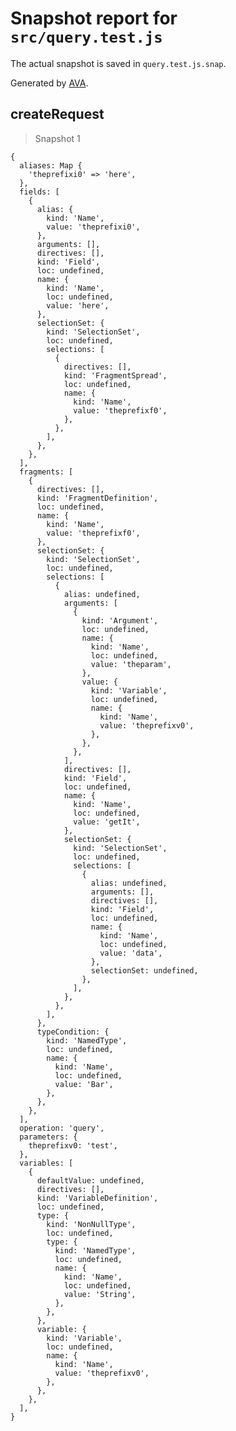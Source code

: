 # Snapshot report for `src/query.test.js`

The actual snapshot is saved in `query.test.js.snap`.

Generated by [AVA](https://avajs.dev).

## createRequest

> Snapshot 1

    {
      aliases: Map {
        'theprefixi0' => 'here',
      },
      fields: [
        {
          alias: {
            kind: 'Name',
            value: 'theprefixi0',
          },
          arguments: [],
          directives: [],
          kind: 'Field',
          loc: undefined,
          name: {
            kind: 'Name',
            loc: undefined,
            value: 'here',
          },
          selectionSet: {
            kind: 'SelectionSet',
            loc: undefined,
            selections: [
              {
                directives: [],
                kind: 'FragmentSpread',
                loc: undefined,
                name: {
                  kind: 'Name',
                  value: 'theprefixf0',
                },
              },
            ],
          },
        },
      ],
      fragments: [
        {
          directives: [],
          kind: 'FragmentDefinition',
          loc: undefined,
          name: {
            kind: 'Name',
            value: 'theprefixf0',
          },
          selectionSet: {
            kind: 'SelectionSet',
            loc: undefined,
            selections: [
              {
                alias: undefined,
                arguments: [
                  {
                    kind: 'Argument',
                    loc: undefined,
                    name: {
                      kind: 'Name',
                      loc: undefined,
                      value: 'theparam',
                    },
                    value: {
                      kind: 'Variable',
                      loc: undefined,
                      name: {
                        kind: 'Name',
                        value: 'theprefixv0',
                      },
                    },
                  },
                ],
                directives: [],
                kind: 'Field',
                loc: undefined,
                name: {
                  kind: 'Name',
                  loc: undefined,
                  value: 'getIt',
                },
                selectionSet: {
                  kind: 'SelectionSet',
                  loc: undefined,
                  selections: [
                    {
                      alias: undefined,
                      arguments: [],
                      directives: [],
                      kind: 'Field',
                      loc: undefined,
                      name: {
                        kind: 'Name',
                        loc: undefined,
                        value: 'data',
                      },
                      selectionSet: undefined,
                    },
                  ],
                },
              },
            ],
          },
          typeCondition: {
            kind: 'NamedType',
            loc: undefined,
            name: {
              kind: 'Name',
              loc: undefined,
              value: 'Bar',
            },
          },
        },
      ],
      operation: 'query',
      parameters: {
        theprefixv0: 'test',
      },
      variables: [
        {
          defaultValue: undefined,
          directives: [],
          kind: 'VariableDefinition',
          loc: undefined,
          type: {
            kind: 'NonNullType',
            loc: undefined,
            type: {
              kind: 'NamedType',
              loc: undefined,
              name: {
                kind: 'Name',
                loc: undefined,
                value: 'String',
              },
            },
          },
          variable: {
            kind: 'Variable',
            loc: undefined,
            name: {
              kind: 'Name',
              value: 'theprefixv0',
            },
          },
        },
      ],
    }
